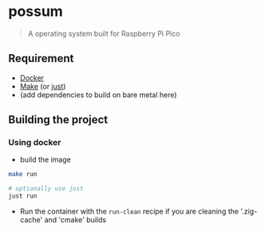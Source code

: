 # possum

> A operating system built for Raspberry Pi Pico

## Requirement

- [Docker](https://www.docker.com/)
- [Make](https://www.gnu.org/software/make/manual/make.html) (or [just](https://just.systems/))
- (add dependencies to build on bare metal here)

## Building the project

### Using docker
- build the image

```sh
make run

# optionally use just
just run
```

- Run the container with the `run-clean` recipe if you are cleaning the '.zig-cache' and 'cmake' builds
